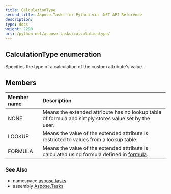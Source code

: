 ```yaml
---
title: CalculationType
second_title: Aspose.Tasks for Python via .NET API Reference
description: 
type: docs
weight: 2290
url: /python-net/aspose.tasks/calculationtype/
---
```


## CalculationType enumeration

Specifies the type of a calculation of the custom attribute's value.

## Members
| Member name | Description |
| :- | :- |
|NONE|Means the extended attribute has no lookup table of formula and simply stores value set by the user.|
|LOOKUP|Means the value of the extended attribute is restricted to values from a lookup table.|
|FORMULA|Means the value of the extended attribute is calculated using formula defined in [formula](/tasks/python-net/aspose.tasks/extendedattributedefinition/).|

### See Also

* namespace [aspose.tasks](/tasks/python-net/aspose.tasks/)
* assembly [Aspose.Tasks](/tasks/python-net/)

